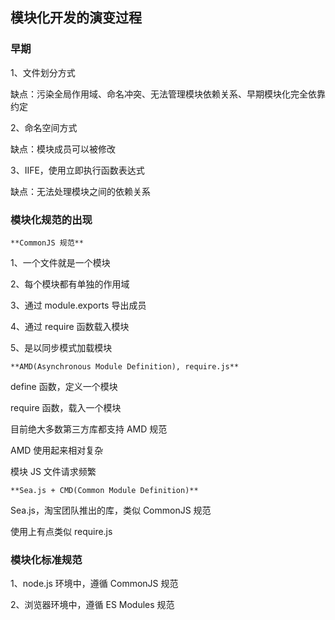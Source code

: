 ## 模块化开发的演变过程

### 早期

1、文件划分方式

缺点：污染全局作用域、命名冲突、无法管理模块依赖关系、早期模块化完全依靠约定

2、命名空间方式

缺点：模块成员可以被修改

3、IIFE，使用立即执行函数表达式

缺点：无法处理模块之间的依赖关系

### 模块化规范的出现

`**CommonJS 规范**`

1、一个文件就是一个模块

2、每个模块都有单独的作用域

3、通过 module.exports 导出成员

4、通过 require 函数载入模块

5、是以同步模式加载模块

`**AMD(Asynchronous Module Definition), require.js**`

define 函数，定义一个模块

require 函数，载入一个模块

目前绝大多数第三方库都支持 AMD 规范

AMD 使用起来相对复杂

模块 JS 文件请求频繁

`**Sea.js + CMD(Common Module Definition)**`

Sea.js，淘宝团队推出的库，类似 CommonJS 规范

使用上有点类似 require.js

### 模块化标准规范

1、node.js 环境中，遵循 CommonJS 规范

2、浏览器环境中，遵循 ES Modules 规范

